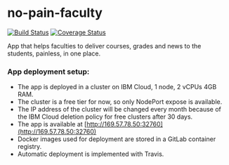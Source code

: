 # no-pain-faculty
[![Build Status](https://travis-ci.com/bogdanbledea/no-pain-faculty-frontend.svg?branch=master)](https://travis-ci.com/bogdanbledea/no-pain-faculty-frontend)
[![Coverage Status](https://coveralls.io/repos/github/bogdanbledea/no-pain-faculty/badge.svg?branch=master)](https://coveralls.io/github/bogdanbledea/no-pain-faculty?branch=master)

App that helps faculties to deliver courses, grades and news to the students, painless, in one place.

### App deployment setup:
* The app is deployed in a cluster on IBM Cloud, 1 node, 2 vCPUs 4GB RAM.
* The cluster is a free tier for now, so only NodePort expose is available.
* The IP address of the cluster will be changed every month because of the IBM Cloud deletion policy for free clusters after 30 days.
* The app is available at [http://169.57.78.50:32760](http://169.57.78.50:32760)
* Docker images used for deployment are stored in a GitLab container registry.
* Automatic deployment is implemented with Travis.
